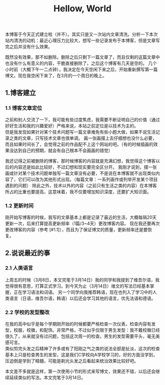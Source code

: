 ﻿---
title: Hellow, World
category: [博客记录, 生活]
layout: post
---

本博客于今天正式建立啦（并不）。其实只是又一次站内文章清洗。分析一下本次站内清洗的动机：最近心理压力比较大，想写一些记录发布于本博客，但是文章写完之后并没有什么效果。

既然没有效果，那不如删除。删除之后只剩下一篇文章了，而且仅剩的这篇文章中也没有什么有意义的内容，干脆直接删除了。之后这个博客有几天是空的。
几个小时前（大概下午一二点钟），我决定在今天空闲下来之后，开始重新撰写第一篇博文。现在我空闲下来了，在3月的一个周日的晚上。

## 1.博客建立
### 1.1 博客文章定位

之前和别人交流了一下，我可能有些过度焦虑，我需要不断证明自己的价值（通过好好生活和我的兴趣爱好）严格来说，本站之前定位是以技术为主的。  
但是我发现如果针对某个技术问题写一篇文章难免有些小题大做，如果不说生活记录之类的文章，只写技术文章也很单调。
画一张画摆上去仔细想也没什么必要，而且如果时间长了，会觉得之前的作品配不上这个网站的吧。（有的时候插画的效果没达到自己的预期，就会有自己根本不会画画的错觉）

我还记得之前被删除的博客，那时候博客的内容就是充满幻想，我觉得这个博客以后的内容还是如此比较好，不过幻想和现实要完全区分开。
我刚才说到，摆一张画或针对某个技术问题单独写一篇文章没有必要，不是说在本博客就不出现类似内容了，它们可以改为其他形式出现。（每篇文章：一系列画作或列举开发某个项目遇到的问题）
除此之外，技术以外的内容（之前只有生活之类的内容）在本博客所占的比重也要提高，这意味着，我不仅要增加知识深度，还要扩大知识面。

### 1.2 更新时间

刚开始写博客的时候，我写的文章基本上都是记录了最近的生活，大概每隔20天更新一次，后来打算提高更新频率（1篇/3~4天）更改博客内容。
现在我还要再次更改博客的内容（参考 [#1.1]），而且为了保证博文的质量，更新频率还是要恢复。

## 2.说说最近的事
### 2.1 人类语言
上周五的时候（3月8日，本文完笔于3月14日）我的同学和我提到了维吾尔语，我觉得很有意思，打算正式学习。到今天为止（3月14日）维文的写法已经基本掌握，正在学习语法和词语。
另一个同学向我推荐韩语，现在也列入了学习中的人类语言（日语，维吾尔语，韩语）以后还会学习其他的语言，优先法语和德语。

### 2.2 学校的发型整改
在我的高中似乎是每个学期刚开始的时候都要严格检查一次仪表，检查内容有发型，校服，校徽，和配饰。非常严格，不过似乎仅限于男生发型：我不戴校徽已经很久了，从来就没有过问题，包括这次周一的检查。男生的发型需要平头，毫无美感可言。  
类似剪完头发之后精神了许多或有了阳刚之气之类的说法全部是扯淡，这次的检查基本上只是检查男生的发型，这是我们C学校向A学校学习的，好的方面没学到，压迫倒是学到了精髓，可能是剃光头发之后看起来统治效果比较好吧。

本文差不多就是这样，第一次使用小节的形式来写博文，效果还不错，以后还会继续延续类似的写法。本文完笔于3月14日。